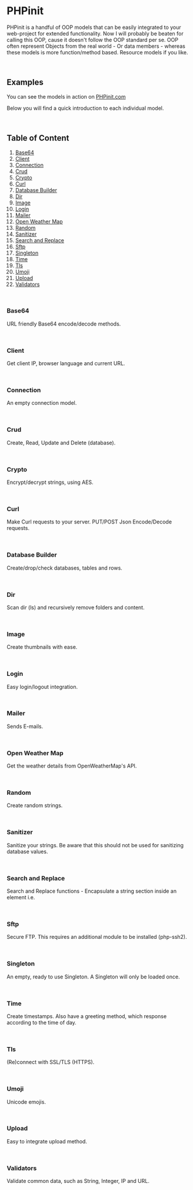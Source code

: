 # PHPinit
PHPinit is a handful of OOP models that can be easily integrated to your web-project for extended functionality. Now I will probably be beaten for calling this OOP, cause it doesn't follow the OOP standard per se. OOP often represent Objects from the real world - Or data members - whereas these models is more function/method based. Resource models if you like.

&nbsp;

## Examples
You can see the models in action on [PHPinit.com](http://phpinit.com)

Below you will find a quick introduction to each individual model.

&nbsp;

## Table of Content
1. [Base64](#base64)
1. [Client](#client)
1. [Connection](#connection)
1. [Crud](#crud)
1. [Crypto](#crypto)
1. [Curl](#curl)
1. [Database Builder](#database-builder)
1. [Dir](#dir)
1. [Image](#image)
1. [Login](#login)
1. [Mailer](#mailer)
1. [Open Weather Map](#open-weather-map)
1. [Random](#random)
1. [Sanitizer](#sanitizer)
1. [Search and Replace](#search-and-replace)
1. [Sftp](#sftp)
1. [Singleton](#singleton)
1. [Time](#time)
1. [Tls](#tls)
1. [Umoji](#umoji)
1. [Upload](#upload)
1. [Validators](#validators)

&nbsp;

### Base64
URL friendly Base64 encode/decode methods.

&nbsp;

### Client
Get client IP, browser language and current URL.

&nbsp;

### Connection
An empty connection model.

&nbsp;

### Crud
Create, Read, Update and Delete (database).

&nbsp;

### Crypto
Encrypt/decrypt strings, using AES.

&nbsp;

### Curl
Make Curl requests to your server. PUT/POST Json Encode/Decode requests.

&nbsp;

### Database Builder
Create/drop/check databases, tables and rows.

&nbsp;

### Dir
Scan dir (ls) and recursively remove folders and content.

&nbsp;

### Image
Create thumbnails with ease.

&nbsp;

### Login
Easy login/logout integration.

&nbsp;

### Mailer
Sends E-mails.

&nbsp;

### Open Weather Map
Get the weather details from OpenWeatherMap's API.

&nbsp;

### Random
Create random strings.

&nbsp;

### Sanitizer
Sanitize your strings. Be aware that this should not be used for sanitizing database values.

&nbsp;

### Search and Replace
Search and Replace functions - Encapsulate a string section inside an element i.e.

&nbsp;

### Sftp
Secure FTP. This requires an additional module to be installed (php-ssh2).

&nbsp;

### Singleton
An empty, ready to use Singleton. A Singleton will only be loaded once.

&nbsp;

### Time
Create timestamps. Also have a greeting method, which response according to the time of day.

&nbsp;

### Tls
(Re)connect with SSL/TLS (HTTPS).

&nbsp;

### Umoji
Unicode emojis.

&nbsp;

### Upload
Easy to integrate upload method.

&nbsp;

### Validators
Validate common data, such as String, Integer, IP and URL.
